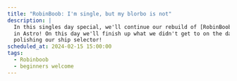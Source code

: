 ```yaml
---
title: "RobinBoob: I'm single, but my blorbo is not"
description: |
  In this singles day special, we'll continue our rebuild of [RobinBoob](https://www.robinboob.com)
  in Astro! On this day we'll finish up what we didn't get to on the day before, then move on to
  polishing our ship selector!
scheduled_at: 2024-02-15 15:00:00
tags:
  - Robinboob
  - beginners welcome
---
```

